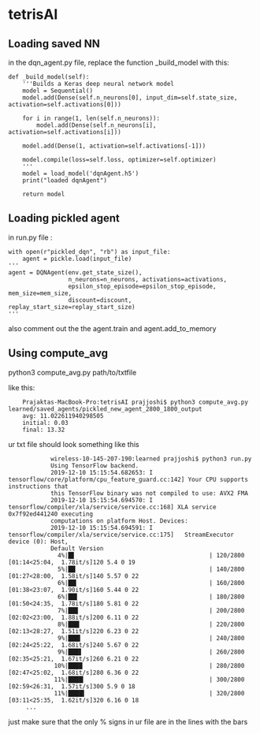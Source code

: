 # tetrisAI

## Loading saved NN

in the dqn_agent.py file, replace the function _build_model with this:


        
    def _build_model(self):
        '''Builds a Keras deep neural network model
        model = Sequential()
        model.add(Dense(self.n_neurons[0], input_dim=self.state_size, activation=self.activations[0]))

        for i in range(1, len(self.n_neurons)):
            model.add(Dense(self.n_neurons[i], activation=self.activations[i]))

        model.add(Dense(1, activation=self.activations[-1]))

        model.compile(loss=self.loss, optimizer=self.optimizer)
        '''
        model = load_model('dqnAgent.h5')
        print("loaded dqnAgent")
        
        return model
## Loading pickled agent
in run.py file :


    with open(r"pickled_dqn", "rb") as input_file:
        agent = pickle.load(input_file)
    '''
    agent = DQNAgent(env.get_state_size(),
                     n_neurons=n_neurons, activations=activations,
                     epsilon_stop_episode=epsilon_stop_episode, mem_size=mem_size,
                     discount=discount, replay_start_size=replay_start_size)
    '''
 
 also comment out the the agent.train and agent.add_to_memory
## Using compute_avg
python3 compute_avg.py path/to/txtfile

like this:

        Prajaktas-MacBook-Pro:tetrisAI prajjoshi$ python3 compute_avg.py learned/saved_agents/pickled_new_agent_2800_1800_output
        avg: 11.022611940298505
        initial: 0.03
        final: 13.32


ur txt file should look something like this 


                wireless-10-145-207-190:learned prajjoshi$ python3 run.py
                Using TensorFlow backend.
                2019-12-10 15:15:54.682653: I tensorflow/core/platform/cpu_feature_guard.cc:142] Your CPU supports instructions that 
                this TensorFlow binary was not compiled to use: AVX2 FMA
                2019-12-10 15:15:54.694570: I tensorflow/compiler/xla/service/service.cc:168] XLA service 0x7f92ed441240 executing 
                computations on platform Host. Devices:
                2019-12-10 15:15:54.694591: I tensorflow/compiler/xla/service/service.cc:175]   StreamExecutor device (0): Host, 
                Default Version
                  4%|█▋                                      | 120/2800 [01:14<25:04,  1.78it/s]120 5.4 0 19
                  5%|██                                      | 140/2800 [01:27<28:00,  1.58it/s]140 5.57 0 22
                  6%|██▎                                     | 160/2800 [01:38<23:07,  1.90it/s]160 5.44 0 22
                  6%|██▌                                     | 180/2800 [01:50<24:35,  1.78it/s]180 5.81 0 22
                  7%|██▊                                     | 200/2800 [02:02<23:00,  1.88it/s]200 6.11 0 22
                  8%|███▏                                    | 220/2800 [02:13<28:27,  1.51it/s]220 6.23 0 22
                  9%|███▍                                    | 240/2800 [02:24<25:22,  1.68it/s]240 5.67 0 22
                  9%|███▋                                    | 260/2800 [02:35<25:21,  1.67it/s]260 6.21 0 22
                 10%|████                                    | 280/2800 [02:47<25:02,  1.68it/s]280 6.36 0 22
                 11%|████▎                                   | 300/2800 [02:59<26:31,  1.57it/s]300 5.9 0 18
                 11%|████▌                                   | 320/2800 [03:11<25:35,  1.62it/s]320 6.16 0 18
         ...

just make sure that the only % signs in ur file are in the lines with the bars
